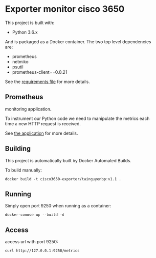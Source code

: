 # Exporter monitor cisco 3650
This project is built with:

- Python 3.6.x

And is packaged as a Docker container. The two top level dependencies are:

- prometheus
- netmiko
- psutil
- prometheus-client==0.0.21

See the [requirements file](./requirements.txt) for more details.

## Prometheus

monitoring application.

To instrument our Python code we need to manipulate the metrics each
time a new HTTP request is received.

See [the application](./app.py) for more details.

## Building

This project is automatically built by Docker Automated Builds.

To build manually:

`docker build -t cisco3650-exporter/tainguyenbp:v1.1 .`

## Running

Simply open port 9250 when running as a container:

`docker-comose up --build -d`

## Access

access url with port 9250:

`curl http://127.0.0.1:9250/metrics`

